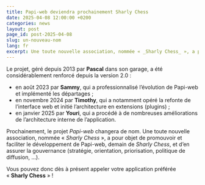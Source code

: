 ```yaml
---
title: Papi-web deviendra prochainement Sharly Chess
date: 2025-04-08 12:00:00 +0200
categories: news
layout: post
page_id: post-2025-04-08
slug: un-nouveau-nom
lang: fr
excerpt: Une toute nouvelle association, nommée « _Sharly Chess_ », a pour objet de promouvoir et faciliter le développement de _Papi-web_, demain de _Sharly Chess_, et d’en assurer la gouvernance (stratégie, orientation, priorisation, politique de diffusion, …).
---
```


Le projet, géré depuis 2013 par **Pascal** dans son garage, a été considérablement renforcé depuis la version 2.0 :

* en août 2023 par **Sammy**, qui a professionnalisé l’évolution de Papi-web et implémenté les départages ;
* en novembre 2024 par **Timothy**, qui a notamment opéré la refonte de l’interface web et initié l’architecture en extensions (plugins) ;
* en janvier 2025 par **Youri**, qui a procédé à de nombreuses améliorations de l’architecture interne de l’application.

Prochainement, le projet _Papi-web_ changera de nom. Une toute nouvelle association, nommée « _Sharly Chess_ », a pour objet de promouvoir et faciliter le développement de Papi-web, demain de _Sharly Chess_, et d’en assurer la gouvernance (stratégie, orientation, priorisation, politique de diffusion, …).

Vous pouvez donc dès à présent appeler votre application préférée « **Sharly Chess** » !
